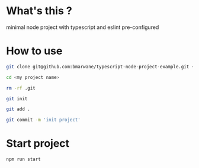 # What's this ?

minimal node project with typescript and eslint pre-configured

# How to use

```sh
git clone git@github.com:bmarwane/typescript-node-project-example.git <my project name>

cd <my project name>

rm -rf .git

git init

git add .

git commit -m 'init project'
```

# Start project

```sh
npm run start
```
